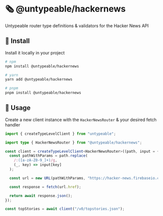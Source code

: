 # 🗞️ @untypeable/hackernews

Untypeable router type definitions & validators for the Hacker News API

## 🚀 Install

Install it locally in your project

```bash
# npm
npm install @untypeable/hackernews

# yarn
yarn add @untypeable/hackernews

# pnpm
pnpm install @untypeable/hackernews
```

## 🦄 Usage

Create a new client instance with the `HackerNewsRouter` & your desired fetch handler

```typescript
import { createTypeLevelClient } from "untypeable";

import type { HackerNewsRouter } from "@untypeable/hackernews";

const client = createTypeLevelClient<HackerNewsRouter>((path, input = {}) => {
  const pathWithParams = path.replace(
    /:([a-zA-Z0-9_]+)/g,
    (_, key) => input[key]
  );

  const url = new URL(pathWithParams, "https://hacker-news.firebaseio.com");

  const response = fetch(url.href);

  return await response.json();
});

const topStories = await client("/v0/topstories.json");
```
